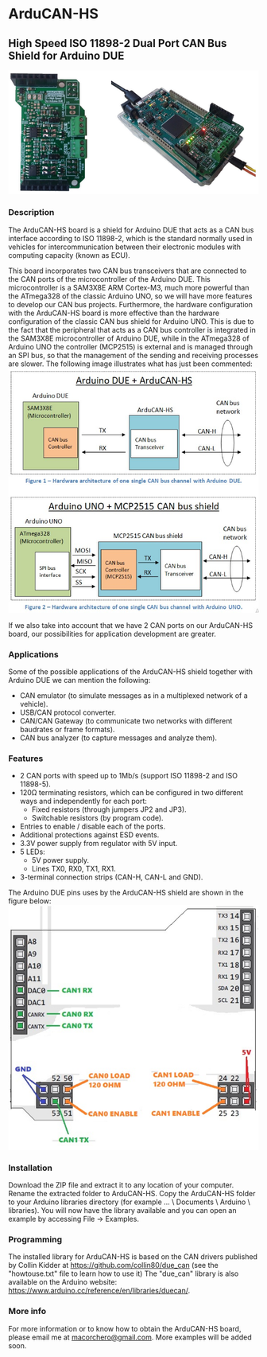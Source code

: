 # ArduCAN-HS
## High Speed ISO 11898-2 Dual Port CAN Bus Shield for Arduino DUE
![alt text](/Docs/img/ArduCAN-HS.jpg)

### Description
The ArduCAN-HS board is a shield for Arduino DUE that acts as a CAN bus interface according to ISO 11898-2, which is the standard normally used in vehicles for intercommunication between their electronic modules with computing capacity (known as ECU).

This board incorporates two CAN bus transceivers that are connected to the CAN ports of the microcontroller of the Arduino DUE. This microcontroller is a SAM3X8E ARM Cortex-M3, much more powerful than the ATmega328 of the classic Arduino UNO, so we will have more features to develop our CAN bus projects. Furthermore, the hardware configuration with the ArduCAN-HS board is more effective than the hardware configuration of the classic CAN bus shield for Arduino UNO. This is due to the fact that the peripheral that acts as a CAN bus controller is integrated in the SAM3X8E microcontroller of Arduino DUE, while in the ATmega328 of Arduino UNO the controller (MCP2515) is external and is managed through an SPI bus, so that the management of the sending and receiving processes are slower. The following image illustrates what has just been commented:
![alt text](/Docs/img/DUE_vs_UNO.jpg)

If we also take into account that we have 2 CAN ports on our ArduCAN-HS board, our possibilities for application development are greater.

### Applications
Some of the possible applications of the ArduCAN-HS shield together with Arduino DUE we can mention the following:
* CAN emulator (to simulate messages as in a multiplexed network of a vehicle).
* USB/CAN protocol converter.
* CAN/CAN Gateway (to communicate two networks with different baudrates or frame formats).
* CAN bus analyzer (to capture messages and analyze them).

### Features
* 2 CAN ports with speed up to 1Mb/s (support ISO 11898-2 and ISO 11898-5).
* 120Ω terminating resistors, which can be configured in two different ways and independently for each port:
  - Fixed resistors (through jumpers JP2 and JP3).
  - Switchable resistors (by program code).
* Entries to enable / disable each of the ports.
* Additional protections against ESD events.
* 3.3V power supply from regulator with 5V input.
* 5 LEDs:
  - 5V power supply.
  - Lines TX0, RX0, TX1, RX1.
* 3-terminal connection strips (CAN-H, CAN-L and GND).

The Arduino DUE pins uses by the ArduCAN-HS shield are shown in the figure below:
![alt text](/Docs/img/DUE_pins_used.jpg)

### Installation
Download the ZIP file and extract it to any location of your computer. Rename the extracted folder to ArduCAN-HS. Copy the ArduCAN-HS folder to your Arduino libraries directory (for example ... \ Documents \ Arduino \ libraries). You will now have the library available and you can open an example by accessing File -> Examples.

### Programming
The installed library for ArduCAN-HS is based on the CAN drivers published by Collin Kidder at https://github.com/collin80/due_can (see the "howtouse.txt" file to learn how to use it) The "due_can" library is also available on the Arduino website: https://www.arduino.cc/reference/en/libraries/duecan/.

### More info
For more information or to know how to obtain the ArduCAN-HS board, please email me at macorchero@gmail.com.
More examples will be added soon.

